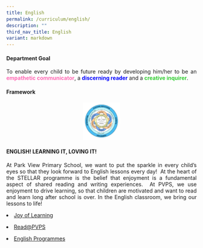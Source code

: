 ```yaml
---
title: English
permalink: /curriculum/english/
description: ""
third_nav_title: English
variant: markdown
---
```

<h4>Department Goal</h4>
<p align="justify">To enable every child to be future ready by developing him/her to be an <b><span style="color: HotPink"> empathetic communicator</span></b>, a <b><span style="color: blue">discerning reader</span></b> and a <b><span style="color: limegreen">creative inquirer</span></b>.</p>

<h4>Framework</h4>
<p align="center"><img height="100" width="100" src="/images/EL_Framework.png"></p>
																																 
<h4>ENGLISH! LEARNING IT, LOVING IT!</h4>

<p align="justify">At Park View Primary School, we want to put the sparkle in every child’s eyes so that they look forward to English lessons every day!&nbsp; At the heart of the STELLAR programme is the belief that enjoyment is a fundamental aspect of shared reading and writing experiences.&nbsp; At PVPS, we use enjoyment to drive learning, so that children are motivated and want to read and learn long after school is over. In the English classroom, we bring our lessons to life!</p>

<li><a href="https://parkviewpri.moe.edu.sg/Joy-of-Learning/">Joy of Learning
	
</a></li><li><a href="https://parkviewpri.moe.edu.sg/ReadatPVPS/">Read@PVPS
	
</a></li><li><a href="https://parkviewpri.moe.edu.sg/English-Programmes/">English Programmes</a></li>